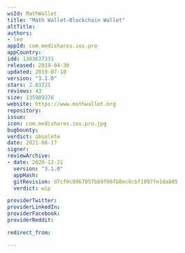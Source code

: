 ```yaml
---
wsId: MathWallet
title: "Math Wallet-Blockchain Wallet"
altTitle: 
authors:
- leo
appId: com.medishares.ios.pro
appCountry: 
idd: 1383637331
released: 2019-04-30
updated: 2019-07-10
version: "3.1.0"
stars: 2.83721
reviews: 43
size: 135909376
website: https://www.mathwallet.org
repository: 
issue: 
icon: com.medishares.ios.pro.jpg
bugbounty: 
verdict: obsolete
date: 2021-08-17
signer: 
reviewArchive:
- date: 2020-12-22
  version: "3.1.0"
  appHash: 
  gitRevision: d7cf0c0967057bb9f06fb8ec6cbf1097fe1da885
  verdict: wip

providerTwitter: 
providerLinkedIn: 
providerFacebook: 
providerReddit: 

redirect_from:

---
```


